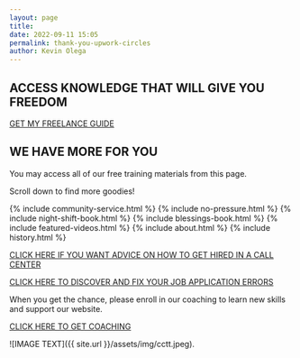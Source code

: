 ```yaml
--- 
layout: page
title: 
date: 2022-09-11 15:05
permalink: thank-you-upwork-circles  
author: Kevin Olega 
--- 
```

<h2>ACCESS KNOWLEDGE THAT WILL GIVE YOU FREEDOM</h2>

<p><a href="[https://sendfox.com/lp/3lw8ql](https://docs.google.com/document/d/1lgTlwCTNBDVeOPfdtS9ZGYsQEvhSoz-soz1HDCMkmC8/edit?usp=sharing)" class="button focus">GET MY FREELANCE GUIDE</a></p>
<h2>WE HAVE MORE FOR YOU</h2>
<p>You may access all of our free training materials from this page.</p>
<p>Scroll down to find more goodies!</p>
{% include community-service.html %}
{% include no-pressure.html %}
{% include night-shift-book.html %}
{% include blessings-book.html %}
{% include featured-videos.html %}
{% include about.html %}
{% include history.html %}

[CLICK HERE IF YOU WANT ADVICE ON HOW TO GET HIRED IN A CALL CENTER](https://callcentertrainingtips.com/4hired)

[CLICK HERE TO DISCOVER AND FIX YOUR JOB APPLICATION ERRORS](https://callcentertrainingtips.com/fix)

When you get the chance, please enroll in our coaching to learn new skills and support our website.

<a href="https://callcentertrainingtips.com/6WEL250/" class="button focus">CLICK HERE TO GET COACHING</a>

![IMAGE TEXT]({{ site.url }}/assets/img/cctt.jpeg).
